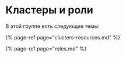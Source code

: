 # Кластеры и роли

В этой группе есть следующие темы:

{% page-ref page="clusters-resources.md" %}

{% page-ref page="roles.md" %}



